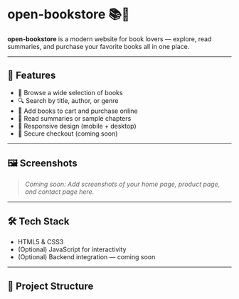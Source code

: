 # open-bookstore 📚🛒

**open-bookstore** is a modern website for book lovers — explore, read summaries, and purchase your favorite books all in one place.

---

## 🚀 Features

- 📖 Browse a wide selection of books
- 🔍 Search by title, author, or genre
- 🛒 Add books to cart and purchase online
- 📝 Read summaries or sample chapters
- 📱 Responsive design (mobile + desktop)
- 🔐 Secure checkout (coming soon)

---

## 🖼️ Screenshots

> _Coming soon: Add screenshots of your home page, product page, and contact page here._

---

## 🛠️ Tech Stack

- HTML5 & CSS3
- (Optional) JavaScript for interactivity
- (Optional) Backend integration — coming soon

---

## 📂 Project Structure

